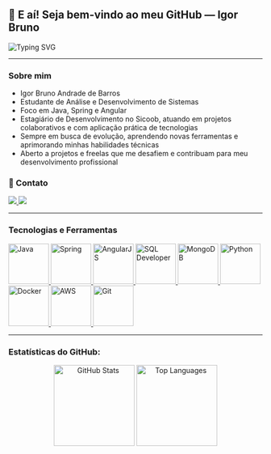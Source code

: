 ## 👋 E aí! Seja bem-vindo ao meu GitHub — Igor Bruno
<img src="https://readme-typing-svg.demolab.com?font=Fira+Code&duration=3000&pause=1000&color=00F7FF&center=true&vCenter=true&width=700&lines=Java+%7C+Python+%7C+Angular+%7C+MySql+%7C+NoSql+%7C+Git;Sempre+aprendendo+e+evoluindo!" alt="Typing SVG" />

---

### Sobre mim

-  Igor Bruno Andrade de Barros
-  Estudante de Análise e Desenvolvimento de Sistemas
-  Foco em Java, Spring e Angular
-  Estagiário de Desenvolvimento no Sicoob, atuando em projetos colaborativos e com aplicação prática de tecnologias
-  Sempre em busca de evolução, aprendendo novas ferramentas e aprimorando minhas habilidades técnicas
-  Aberto a projetos e freelas que me desafiem e contribuam para meu desenvolvimento profissional

### 💬 Contato
<a href="https://www.linkedin.com/in/igor-bruno-andrade" target="_blank">
  <img src="https://img.shields.io/badge/-LinkedIn-%230077B5?style=for-the-badge&logo=linkedin&logoColor=white">
</a>
<a href="mailto:igordf2502@gmail.com" target="_blank">
  <img src="https://img.shields.io/badge/-Email-%23EA4335?style=for-the-badge&logo=gmail&logoColor=white">
</a>

---
### Tecnologias e Ferramentas
<p align="left">
  <a href="https://www.java.com" target="_blank" rel="noreferrer">
    <img src="https://cdn.jsdelivr.net/gh/devicons/devicon@latest/icons/java/java-original.svg" alt="Java" width="80" height="80"/>
  </a>
  <a href="https://spring.io/" target="_blank" rel="noreferrer">
    <img src="https://cdn.jsdelivr.net/gh/devicons/devicon@latest/icons/spring/spring-original.svg" alt="Spring" width="80" height="80"/>
  </a>
    <a href="https://angularjs.org" target="_blank" rel="noreferrer">
    <img src="https://cdn.jsdelivr.net/gh/devicons/devicon@latest/icons/angularjs/angularjs-plain.svg" alt="AngularJS" width="80" height="80"/>
  </a>
  <a href="https://www.oracle.com/database/sqldeveloper/" target="_blank" rel="noreferrer">
    <img src="https://cdn.jsdelivr.net/gh/devicons/devicon@latest/icons/sqldeveloper/sqldeveloper-original.svg" alt="SQL Developer" width="80" height="80"/>
  </a>
    <a href="https://www.mongodb.com/" target="_blank" rel="noreferrer">
    <img src="https://cdn.jsdelivr.net/gh/devicons/devicon@latest/icons/mongodb/mongodb-original.svg" alt="MongoDB" width="80" height="80"/>
  </a>
  <a href="https://www.python.org" target="_blank" rel="noreferrer">
    <img src="https://cdn.jsdelivr.net/gh/devicons/devicon@latest/icons/python/python-original.svg" alt="Python" width="80" height="80"/>
  </a>
  <a href="https://www.docker.com/" target="_blank" rel="noreferrer">
    <img src="https://cdn.jsdelivr.net/gh/devicons/devicon@latest/icons/docker/docker-original.svg" alt="Docker" width="80" height="80"/>
  </a>
  <a href="https://aws.amazon.com" target="_blank" rel="noreferrer">
    <img src="https://cdn.jsdelivr.net/gh/devicons/devicon@latest/icons/amazonwebservices/amazonwebservices-original-wordmark.svg" alt="AWS" width="80" height="80"/>
  </a>
  <a href="https://git-scm.com/" target="_blank" rel="noreferrer">
    <img src="https://cdn.jsdelivr.net/gh/devicons/devicon@latest/icons/git/git-original.svg" alt="Git" width="80" height="80"/>
  </a>
</p>

---

### Estatísticas do GitHub:

<div align="center">
  <img 
    src="https://github-readme-stats.vercel.app/api?username=dilluter&show_icons=true&include_all_commits=true&count_private=true&bg_color=0d1117&title_color=58A6FF&icon_color=58A6FF&text_color=C9D1D9&border_color=30363d&ring_color=58A6FF"
    alt="GitHub Stats"
    height="160"
  />
  <img 
    src="https://github-readme-stats.vercel.app/api/top-langs/?username=dilluter&layout=compact&langs_count=8&bg_color=0d1117&title_color=58A6FF&text_color=C9D1D9&border_color=30363d"
    alt="Top Languages"
    height="160"
  />
</div>

</div>



